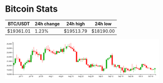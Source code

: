 # Bitcoin Stats

BTC/USDT|24h change|24h high|24h low|
|---|---|---|---|
|$19361.01|1.23%|$19513.79|$18190.00|

<img src="./chart.svg">
